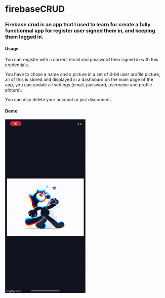 # firebaseCRUD

### Firebase crud is an app that I used to learn for create a fully functionnal app for register user signed them in,  and keeping them logged in.

#### Usage

You can register with a correct email and password then signed in with this credentials.

You have to chose a name and a picture in a set of 8-bit user profile picture, all of this is stored and displayed in a dashboard on the main page
of the app, you can update all settings (email, password, username and profile picture).

You can also delete your account or just disconnect.

#### Demo
![grab-landing-page](https://github.com/Monokouma/firebaseCRUD/blob/main/5s0fha.gif)
